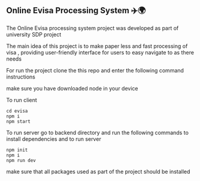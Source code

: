  ## Online Evisa Processing System ✈️🌍


 The Online Evisa processing system project was developed as part of university SDP project

 

 The main idea of this project is to make paper less and fast processing of visa , providing user-friendly interface for 
 users to easy navigate to as there needs 

 

 For run the project clone the this repo and enter the following command instructions 

 make sure you have downloaded node in your device

 To run client
 ```
 cd evisa
 npm i
 npm start
 ```
To run server
go to backend directory and run the following commands to install dependencies and to run server
```
npm init
npm i
npm run dev
```
make sure that all packages used as part of the project should be installed 


